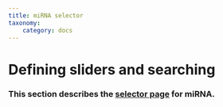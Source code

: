 ```yaml
---
title: miRNA selector
taxonomy:
    category: docs
---
```



# Defining sliders and searching 

### This section describes the [selector page](http://slidebase.binf.ku.dk/human_mirna/selector) for miRNA. 